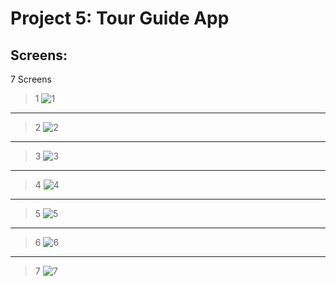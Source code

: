 # Project 5: Tour Guide App

## Screens:

7 Screens

> 1
![1](https://github.com/doct0rX/Udacity/blob/master/Android/AndroidBasicsbyGoogleNanodegreeProgram/p5-tour-guide-app/screens/Screenshot_1526715597.png)

---------
> 2
![2](https://github.com/doct0rX/Udacity/blob/master/Android/AndroidBasicsbyGoogleNanodegreeProgram/p5-tour-guide-app/screens/Screenshot_1526715603.png)

--------

> 3
![3](https://github.com/doct0rX/Udacity/blob/master/Android/AndroidBasicsbyGoogleNanodegreeProgram/p5-tour-guide-app/screens/Screenshot_1526715607.png)

--------

> 4
![4](https://github.com/doct0rX/Udacity/blob/master/Android/AndroidBasicsbyGoogleNanodegreeProgram/p5-tour-guide-app/screens/Screenshot_1526715609.png)

--------

> 5
![5](https://github.com/doct0rX/Udacity/blob/master/Android/AndroidBasicsbyGoogleNanodegreeProgram/p5-tour-guide-app/screens/Screenshot_1526715612.png)

-------

> 6
![6](https://github.com/doct0rX/Udacity/blob/master/Android/AndroidBasicsbyGoogleNanodegreeProgram/p5-tour-guide-app/screens/Screenshot_1526715627.png)

-------

> 7
![7](https://github.com/doct0rX/Udacity/blob/master/Android/AndroidBasicsbyGoogleNanodegreeProgram/p5-tour-guide-app/screens/Screenshot_1526715634.png)
